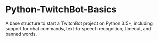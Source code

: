 # Python-TwitchBot-Basics
A base structure to start a TwitchBot project on Python 3.5+, including support for chat commands, text-to-speech recognition, timeout, and banned words.
